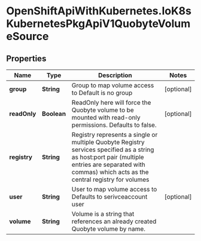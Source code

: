 # OpenShiftApiWithKubernetes.IoK8sKubernetesPkgApiV1QuobyteVolumeSource

## Properties
Name | Type | Description | Notes
------------ | ------------- | ------------- | -------------
**group** | **String** | Group to map volume access to Default is no group | [optional] 
**readOnly** | **Boolean** | ReadOnly here will force the Quobyte volume to be mounted with read-only permissions. Defaults to false. | [optional] 
**registry** | **String** | Registry represents a single or multiple Quobyte Registry services specified as a string as host:port pair (multiple entries are separated with commas) which acts as the central registry for volumes | 
**user** | **String** | User to map volume access to Defaults to serivceaccount user | [optional] 
**volume** | **String** | Volume is a string that references an already created Quobyte volume by name. | 


